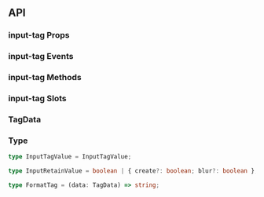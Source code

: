 ## API

### input-tag Props

<field-table :data="inputTagProps"/>

### input-tag Events

<field-table :data="inputTagEvents" type="emits" />

### input-tag Methods

<field-table :data="inputTagMethods" type="methods" />

### input-tag Slots

<field-table :data="inputTagSlots"  type="slots"/>

### TagData

<field-table :data="tagDataProps"/>

### Type

```typescript
type InputTagValue = InputTagValue;

type InputRetainValue = boolean | { create?: boolean; blur?: boolean };

type FormatTag = (data: TagData) => string;
```

<script setup>
import { ref } from 'vue';

const inputTagProps = ref([
  {
    name: 'model-value (v-model)',
    desc: '绑定值',
    type: 'InputTagValue[]',
    value: '-',
  },
  {
    name: 'default-value',
    desc: '默认值（非受控状态）',
    type: 'InputTagValue[]',
    value: '[]',
  },
  {
    name: 'input-value (v-model)',
    desc: '输入框的值',
    type: 'string',
    value: '-',
  },
  {
    name: 'default-input-value',
    desc: '输入框的默认值（非受控状态）',
    type: 'string',
    value: "''",
  },
  {
    name: 'placeholder',
    desc: '占位符',
    type: 'string',
    value: '-',
  },
  {
    name: 'disabled',
    desc: '是否禁用',
    type: 'boolean',
    value: 'false',
  },
  {
    name: 'error',
    desc: '是否为错误状态',
    type: 'boolean',
    value: 'false',
  },
  {
    name: 'readonly',
    desc: '是否为只读模式',
    type: 'boolean',
    value: 'false',
  },
  {
    name: 'allow-clear',
    desc: '是否允许清空',
    type: 'boolean',
    value: 'false',
  },
  {
    name: 'size',
    desc: '输入框的大小',
    type: "Size（参见Button）",
    value: "'medium'",
  },
  {
    name: 'max-tag-count',
    desc: '最多展示的标签个数，0 表示不限制',
    type: 'number',
    value: '0',
  },
  {
    name: 'retain-input-value',
    desc: '是否保留输入框的内容',
    type: 'InputRetainValue',
    value: 'false',
  },
  {
    name: 'format-tag',
    desc: '格式化标签内容',
    type: 'FormatTag',
    value: '-',
  },
  {
    name: 'unique-value',
    desc: '是否仅创建唯一的值',
    type: 'boolean',
    value: 'false',
  },
  {
    name: 'field-names',
    desc: '自定义 TagData 中的字段',
    type: 'InputTagFieldNames',
    value: '-',
  },
  {
    name: 'tag-nowrap',
    desc: '标签内容不换行',
    type: 'boolean',
    value: 'false',
  },
]);

const inputTagEvents = ref([
  {
    name: 'change',
    desc: '值发生改变时触发',
    type: 'value: InputTagValue, \nev: Event',
    value: '-',
  },
  {
    name: 'input-value-change',
    desc: '输入值发生改变时触发',
    type: 'inputValue: string, \nev: Event',
    value: '-',
  },
  {
    name: 'press-enter',
    desc: '按下回车键时触发',
    type: 'inputValue: string, \nev: KeyboardEvent',
    value: '-',
  },
  {
    name: 'remove',
    desc: '点击标签的删除按钮时触发',
    type: 'removed: string | number, \nev: Event',
    value: '-',
  },
  {
    name: 'clear',
    desc: '点击清除按钮时触发',
    type: 'ev: MouseEvent',
    value: '-',
  },
  {
    name: 'focus',
    desc: '输入框获取焦点时触发',
    type: 'ev: FocusEvent',
    value: '-',
  },
  {
    name: 'blur',
    desc: '输入框失去焦点时触发',
    type: 'ev: FocusEvent',
    value: '-',
  },
]);

const inputTagMethods = ref([
  {
    name: 'focus',
    desc: '使输入框获取焦点',
    type: '-',
    value: '-',
  },
  {
    name: 'blur',
    desc: '使输入框失去焦点',
    type: '-',
    value: '-',
  },
]);

const inputTagSlots = ref([
  {
    name: 'tag',
    desc: '输入框标签的显示内容',
    type: 'data: TagData',
    value: '-',
  },
  {
    name: 'prefix',
    desc: '前缀元素',
    type: '-',
    value: '-',
  },
  {
    name: 'suffix',
    desc: '后缀元素',
    type: '-',
    value: '-',
  },
]);

const tagDataProps = ref([
  {
    name: 'value',
    desc: '标签值',
    type: 'string | number',
    value: '-',
  },
  {
    name: 'label',
    desc: '标签内容',
    type: 'string',
    value: '-',
  },
  {
    name: 'closable',
    desc: '是否可关闭',
    type: 'boolean',
    value: 'false',
  },
  {
    name: 'tagProps',
    desc: '标签属性',
    type: 'TagProps',
    value: '-',
  },
]);
</script>
